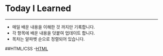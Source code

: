 # Today I Learned
---
- 매일 배운 내용을 이해한 것 까지만 기록합니다.
- 각 항목에 배운 내용을 덧붙여 업데이트 합니다.
- 목차는 알파벳 순으로 정렬되어 있습니다.

##HTML/CSS
-[HTML](HTML/생활코딩.md)
